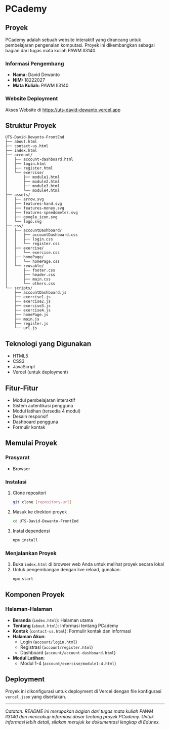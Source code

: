 # PCademy

## Proyek
PCademy adalah sebuah website interaktif yang dirancang untuk pembelajaran pengenalan komputasi. Proyek ini dikembangkan sebagai bagian dari tugas mata kuliah PAWM II3140.

### Informasi Pengembang
- **Nama:** David Dewanto
- **NIM:** 18222027
- **Mata Kuliah:** PAWM II3140

### Website Deployment
Akses Website di https://uts-david-dewanto.vercel.app

## Struktur Proyek
```
UTS-David-Dewanto-FrontEnd
├── about.html
├── contact-us.html
├── index.html
├── account/
│   ├── account-dashboard.html
│   ├── login.html
│   ├── register.html
│   └── exercise/
│       ├── module1.html
│       ├── module2.html
│       ├── module3.html
│       └── module4.html
├── assets/
│   ├── arrow.svg
│   ├── features-hand.svg
│   ├── features-money.svg
│   ├── features-speedometer.svg
│   ├── google_icon.svg
│   └── logo.svg
├── css/
│   ├── accountDashboard/
│   │   ├── accountDashboard.css
│   │   ├── login.css
│   │   └── register.css
│   ├── exercise/
│   │   └── exercise.css
│   ├── homePage/
│   │   └── homePage.css
│   └── reusable/
│       ├── footer.css
│       ├── header.css
│       ├── main.css
│       └── others.css
└── scripts/
    ├── accountDashboard.js
    ├── exercise1.js
    ├── exercise2.js
    ├── exercise3.js
    ├── exercise4.js
    ├── homePage.js
    ├── main.js
    ├── register.js
    └── url.js
```

## Teknologi yang Digunakan
- HTML5
- CSS3
- JavaScript
- Vercel (untuk deployment)

## Fitur-Fitur
- Modul pembelajaran interaktif
- Sistem autentikasi pengguna
- Modul latihan (tersedia 4 modul)
- Desain responsif
- Dashboard pengguna
- Formulir kontak

## Memulai Proyek

### Prasyarat
- Browser

### Instalasi
1. Clone repositori
   ```bash
   git clone [repository-url]
   ```
2. Masuk ke direktori proyek
   ```bash
   cd UTS-David-Dewanto-FrontEnd
   ```
3. Instal dependensi
   ```bash
   npm install
   ```

### Menjalankan Proyek
1. Buka `index.html` di browser web Anda untuk melihat proyek secara lokal
2. Untuk pengembangan dengan live reload, gunakan:
   ```bash
   npm start
   ```

## Komponen Proyek

### Halaman-Halaman
- **Beranda** (`index.html`): Halaman utama
- **Tentang** (`about.html`): Informasi tentang PCademy
- **Kontak** (`contact-us.html`): Formulir kontak dan informasi
- **Halaman Akun**:
  - Login (`account/login.html`)
  - Registrasi (`account/register.html`)
  - Dashboard (`account/account-dashboard.html`)
- **Modul Latihan**:
  - Modul 1-4 (`account/exercise/module1-4.html`)

## Deployment
Proyek ini dikonfigurasi untuk deployment di Vercel dengan file konfigurasi `vercel.json` yang disertakan.

---

*Catatan: README ini merupakan bagian dari tugas mata kuliah PAWM II3140 dan mencakup informasi dasar tentang proyek PCademy. Untuk informasi lebih detail, silakan merujuk ke dokumentasi lengkap di Edunex.*
